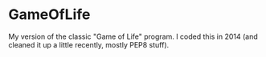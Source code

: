 # GameOfLife

My version of the classic "Game of Life" program.  I coded this in 2014 (and cleaned it up a little recently, mostly PEP8 stuff). 
